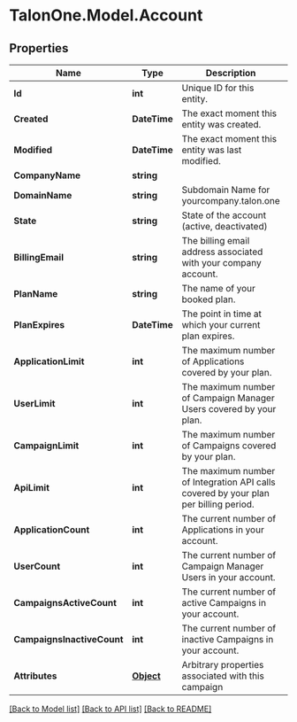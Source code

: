 # TalonOne.Model.Account
## Properties

Name | Type | Description | Notes
------------ | ------------- | ------------- | -------------
**Id** | **int** | Unique ID for this entity. | 
**Created** | **DateTime** | The exact moment this entity was created. | 
**Modified** | **DateTime** | The exact moment this entity was last modified. | 
**CompanyName** | **string** |  | 
**DomainName** | **string** | Subdomain Name for yourcompany.talon.one | 
**State** | **string** | State of the account (active, deactivated) | 
**BillingEmail** | **string** | The billing email address associated with your company account. | 
**PlanName** | **string** | The name of your booked plan. | [optional] 
**PlanExpires** | **DateTime** | The point in time at which your current plan expires. | [optional] 
**ApplicationLimit** | **int** | The maximum number of Applications covered by your plan. | [optional] 
**UserLimit** | **int** | The maximum number of Campaign Manager Users covered by your plan. | [optional] 
**CampaignLimit** | **int** | The maximum number of Campaigns covered by your plan. | [optional] 
**ApiLimit** | **int** | The maximum number of Integration API calls covered by your plan per billing period. | [optional] 
**ApplicationCount** | **int** | The current number of Applications in your account. | 
**UserCount** | **int** | The current number of Campaign Manager Users in your account. | 
**CampaignsActiveCount** | **int** | The current number of active Campaigns in your account. | 
**CampaignsInactiveCount** | **int** | The current number of inactive Campaigns in your account. | 
**Attributes** | [**Object**](.md) | Arbitrary properties associated with this campaign | [optional] 

[[Back to Model list]](../README.md#documentation-for-models) [[Back to API list]](../README.md#documentation-for-api-endpoints) [[Back to README]](../README.md)

